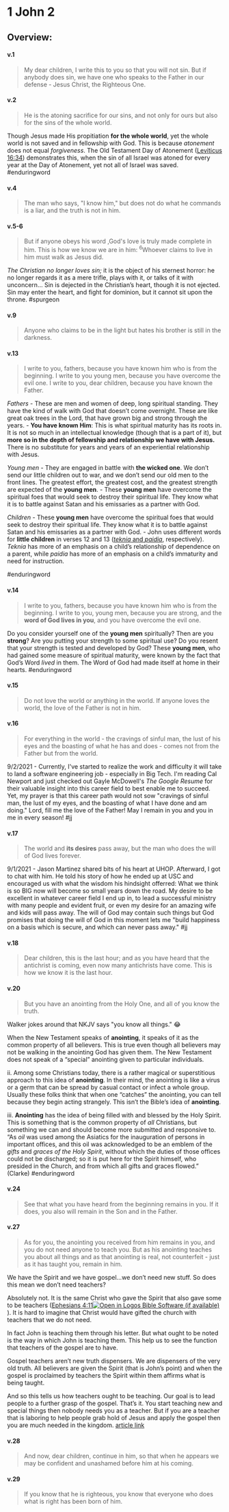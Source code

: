 # 1 John 2

## Overview:



#### v.1
>My dear children, I write this to you so that you will not sin. But if anybody does sin, we have one who speaks to the Father in our defense - Jesus Christ, the Righteous One.

#### v.2
>He is the atoning sacrifice for our sins, and not only for ours but also for the sins of the whole world.

Though Jesus made His propitiation **for the whole world**, yet the whole world is not saved and in fellowship with God. This is because _atonement_ does not equal _forgiveness_. The Old Testament Day of Atonement ([Leviticus 16:34](https://www.blueletterbible.org/search/preSearch.cfm?Criteria=Leviticus+16.34&t=NKJV)) demonstrates this, when the sin of all Israel was atoned for every year at the Day of Atonement, yet not all of Israel was saved.
#enduringword 

#### v.4
>The man who says, "I know him," but does not do what he commands is a liar, and the truth is not in him.

#### v.5-6
>But if anyone obeys his word ,God's love is truly made complete in him. This is how we know we are in him: <sup>6</sup>Whoever claims to live in him must walk as Jesus did.

_The Christian no longer loves sin;_ it is the object of his sternest horror: he no longer regards it as a mere trifle, plays with it, or talks of it with unconcern… Sin is dejected in the Christian’s heart, though it is not ejected. Sin may enter the heart, and fight for dominion, but it cannot sit upon the throne.
#spurgeon 


#### v.9
>Anyone who claims to be in the light but hates his brother is still in the darkness.

#### v.13
>I write to you, fathers, because you have known him who is from the beginning. I write to you young men, because you have overcome the evil one. I write to you, dear children, because you have known the Father.

*Fathers*
	- These are men and women of deep, long spiritual standing. They have the kind of walk with God that doesn’t come overnight. These are like great oak trees in the Lord, that have grown big and strong through the years.
	- **You have known Him**: This is what spiritual maturity has its roots in. It is not so much in an intellectual knowledge (though that is a part of it), but **more so in the depth of fellowship and relationship we have with Jesus.** There is no substitute for years and years of an experiential relationship with Jesus.
	
*Young men*
	- They are engaged in battle with **the wicked one**. We don’t send our little children out to war, and we don’t send our old men to the front lines. The greatest effort, the greatest cost, and the greatest strength are expected of the **young men**.
	- These **young men** have overcome the spiritual foes that would seek to destroy their spiritual life. They know what it is to battle against Satan and his emissaries as a partner with God.

*Children*
	- These **young men** have overcome the spiritual foes that would seek to destroy their spiritual life. They know what it is to battle against Satan and his emissaries as a partner with God.
	- John uses different words for **little children** in verses 12 and 13 ([_teknia_ and _paidia_](Greek), respectively). _Teknia_ has more of an emphasis on a child’s relationship of dependence on a parent, while _paidia_ has more of an emphasis on a child’s immaturity and need for instruction.

#enduringword 
	
#### v.14
>I write to you, fathers, because you have known him who is from the beginning. I write to you, young men, because you are strong, and the **word of God lives in you**, and you have overcome the evil one.

Do you consider yourself one of the **young men** spiritually? Then are you **strong**? Are you putting your strength to some spiritual use? Do you resent that your strength is tested and developed by God? These **young men**, who had gained some measure of spiritual maturity, were known by the fact that God’s Word _lived_ in them. The Word of God had made itself at home in their hearts.
#enduringword 

#### v.15
>Do not love the world or anything in the world. If anyone loves the world, the love of the Father is not in him.


#### v.16
>For everything in the world - the cravings of sinful man, the lust of his eyes and the boasting of what he has and does - comes not from the Father but from the world.

9/2/2021 - Currently, I've started to realize the work and difficulty it will take to land a software engineering job - especially in Big Tech. I'm reading Cal Newport and just checked out Gayle McDowell's *The Google Resume* for their valuable insight into this career field to best enable me to succeed. Yet, my prayer is that this career path would not sow "cravings of sinful man, the lust of my eyes, and the boasting of what I have done and am doing." Lord, fill me the love of the Father! May I remain in you and you in me in every season!
#jj 

#### v.17
>The world and **its desires** pass away, but the man who does the will of God lives forever.

9/1/2021 - Jason Martinez shared bits of his heart at UHOP. Afterward, I got to chat with him. He told his story of how he ended up at USC and encouraged us with what the wisdom his hindsight offerred: What we think is so BIG now will become so small years down the road. My desire to be excellent in whatever career field I end up in, to lead a successful ministry with many people and evident fruit, or even my desire for an amazing wife and kids will pass away. The will of God may contain such things but God promises that doing the will of God in this moment lets me "build happiness on a basis which is secure, and which can never pass away."
#jj 

#### v.18
>Dear children, this is the last hour; and as you have heard that the antichrist is coming, even now many antichrists have come. This is how we know it is the last hour.

#### v.20
>But you have an anointing from the Holy One, and all of you know the truth.

Walker jokes around that NKJV says "you know all things." 😂

When the New Testament speaks of **anointing**, it speaks of it as the common property of all believers. This is true even though all believers may not be walking in the anointing God has given them. The New Testament does not speak of a “special” anointing given to particular individuals.

ii. Among some Christians today, there is a rather magical or superstitious approach to this idea of **anointing**. In their mind, the anointing is like a virus or a germ that can be spread by casual contact or infect a whole group. Usually these folks think that when one “catches” the anointing, you can tell because they begin acting strangely. This isn’t the Bible’s idea of **anointing**.

iii. **Anointing** has the idea of being filled with and blessed by the Holy Spirit. This is something that is the common property of _all_ Christians, but something we can and should become more submitted and responsive to. “As _oil_ was used among the Asiatics for the inauguration of persons in important offices, and this oil was acknowledged to be an emblem of the _gifts_ and _graces of the Holy Spirit_, without which the duties of those offices could not be discharged; so it is put here for the Spirit himself, who presided in the Church, and from which all gifts and graces flowed.” (Clarke)
#enduringword 

#### v.24
>See that what you have heard from the beginning remains in you. If it does, you also will remain in the Son and in the Father.

#### v.27
>As for you, the anointing you received from him remains in you, and you do not need anyone to teach you. But as his anointing teaches you about all things and as that anointing is real, not counterfeit - just as it has taught you, remain in him.

We have the Spirit and we have gospel…we don’t need new stuff. So does this mean we don’t need teachers?

Absolutely not. It is the same Christ who gave the Spirit that also gave some to be teachers ([Ephesians 4:11](https://biblia.com/bible/esv/Eph%204.11)[![](http://www.logos.com/images/Corporate/LibronixLink_dark.png "Open in Logos Bible Software (if available)")](libronixdls:keylink|ref=[en]bible:Eph4.11|res=LLS:ESV)). It is hard to imagine that Christ would have gifted the church with teachers that we do not need.

In fact John is teaching them through his letter. But what ought to be noted is the way in which John is teaching them. This help us to see the function that teachers of the gospel are to have.

Gospel teachers aren’t new truth dispensers. We are dispensers of the very old truth. All believers are given the Spirit (that is John’s point) and when the gospel is proclaimed by teachers the Spirit within them affirms what is being taught.

And so this tells us how teachers ought to be teaching. Our goal is to lead people to a further grasp of the gospel. That’s it. You start teaching new and special things then nobody needs you as a teacher. But if you are a teacher that is laboring to help people grab hold of Jesus and apply the gospel then you are much needed in the kingdom.
[article link](http://www.mikeleake.net/2014/10/does-1-john-227-mean-i-dont-need-my-sunday-school-teacher.html)

#### v.28
>And now, dear children, continue in him, so that when he appears we may be confident and unashamed before him at his coming.

#### v.29
>If you know that he is righteous, you know that everyone who does what is right has been born of him.

